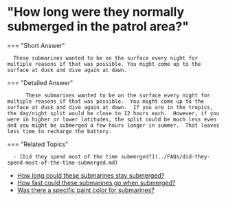 # "How long were they normally submerged in the patrol area?"

  === "Short Answer"

      These submarines wanted to be on the surface every night for multiple reasons if that was possible. You might come up to the surface at dusk and dive again at dawn.

  === "Detailed Answer"

          These submarines wanted to be on the surface every night for multiple reasons if that was possible.  You might come up to the surface at dusk and dive again at dawn.  If you are in the tropics, the day/night split would be close to 12 hours each.  However, if you were in higher or lower latitudes, the split could be much less even and you might be submerged a few hours longer in summer.  That leaves less time to recharge the battery.

  === "Related Topics"

      - [Did they spend most of the time submerged?](../FAQs/did-they-spend-most-of-the-time-submerged.md)
- [How long could these submarines stay submerged?](../FAQs/how-long-could-these-submarines-stay-submerged.md)
- [How fast could these submarines go when submerged?](../FAQs/how-fast-could-these-submarines-go-when-submerged.md)
- [Was there a specific paint color for submarines?](../FAQs/was-there-a-specific-paint-color-for-submarines.md)
